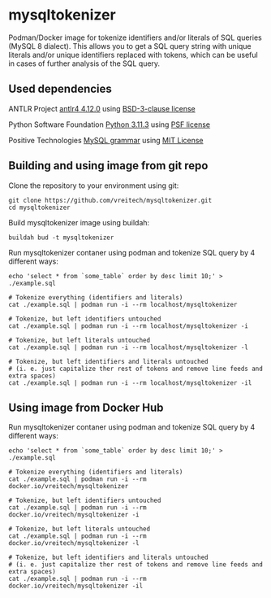 # mysqltokenizer

Podman/Docker image for tokenize identifiers and/or literals of SQL queries (MySQL 8 dialect). This allows you to get a SQL query string with unique literals and/or unique identifiers replaced with tokens, which can be useful in cases of further analysis of the SQL query.

## Used dependencies

ANTLR Project [antlr4 4.12.0](https://github.com/antlr/antlr4/tree/4.12.0) using [BSD-3-clause license](https://github.com/antlr/antlr4/blob/4.12.0/LICENSE.txt)

Python Software Foundation [Python 3.11.3](https://www.python.org/downloads/release/python-3113/) using [PSF license](https://docs.python.org/3/license.html)

Positive Technologies [MySQL grammar](https://github.com/antlr/grammars-v4/tree/307bc033bb787c43191a097f2a0356238b13e42d/sql/mysql/Positive-Technologies) using [MIT License](https://github.com/antlr/grammars-v4/blob/307bc033bb787c43191a097f2a0356238b13e42d/sql/mysql/Positive-Technologies/MySqlLexer.g4)

## Building and using image from git repo

Clone the repository to your environment using git:

```
git clone https://github.com/vreitech/mysqltokenizer.git
cd mysqltokenizer
```

Build mysqltokenizer image using buildah:

```
buildah bud -t mysqltokenizer
```

Run mysqltokenizer contaner using podman and tokenize SQL query by 4 different ways:

```
echo 'select * from `some_table` order by desc limit 10;' > ./example.sql

# Tokenize everything (identifiers and literals)
cat ./example.sql | podman run -i --rm localhost/mysqltokenizer

# Tokenize, but left identifiers untouched
cat ./example.sql | podman run -i --rm localhost/mysqltokenizer -i

# Tokenize, but left literals untouched
cat ./example.sql | podman run -i --rm localhost/mysqltokenizer -l

# Tokenize, but left identifiers and literals untouched
# (i. e. just capitalize ther rest of tokens and remove line feeds and extra spaces)
cat ./example.sql | podman run -i --rm localhost/mysqltokenizer -il
```

## Using image from Docker Hub

Run mysqltokenizer contaner using podman and tokenize SQL query by 4 different ways:

```
echo 'select * from `some_table` order by desc limit 10;' > ./example.sql

# Tokenize everything (identifiers and literals)
cat ./example.sql | podman run -i --rm docker.io/vreitech/mysqltokenizer

# Tokenize, but left identifiers untouched
cat ./example.sql | podman run -i --rm docker.io/vreitech/mysqltokenizer -i

# Tokenize, but left literals untouched
cat ./example.sql | podman run -i --rm docker.io/vreitech/mysqltokenizer -l

# Tokenize, but left identifiers and literals untouched
# (i. e. just capitalize ther rest of tokens and remove line feeds and extra spaces)
cat ./example.sql | podman run -i --rm docker.io/vreitech/mysqltokenizer -il
```
